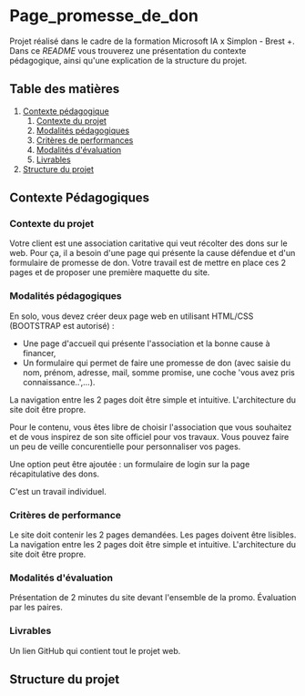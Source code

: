 # Page_promesse_de_don
Projet réalisé dans le cadre de la formation Microsoft IA x Simplon - Brest +. Dans ce *README* vous trouverez une présentation du contexte pédagogique, ainsi qu'une explication de la structure du projet.

## Table des matières
1. [Contexte pédagogique](#ContextePedagogique)
    1. [Contexte du projet](#ContexteProjet)
    2. [Modalités pédagogiques](#ModalitesP)
    3. [Critères de performances](#Criteres)
    4. [Modalités d'évaluation](#ModalitesE)
    5. [Livrables](#Livrables)
2. [Structure du projet](#StructureProjet)


## Contexte Pédagogiques <a id="ContextePedagogique"></a>

### Contexte du projet <a id="ContexteProjet"></a>

Votre client est une association caritative qui veut récolter des dons sur le web. Pour ça, il a besoin d'une page qui présente la cause défendue et d'un formulaire de promesse de don. Votre travail est de mettre en place ces 2 pages et de proposer une première maquette du site.

### Modalités pédagogiques <a id="ModalitesP"></a>

En solo, vous devez créer deux page web en utilisant HTML/CSS (BOOTSTRAP est autorisé) :

- Une page d'accueil qui présente l'association et la bonne cause à financer,
- Un formulaire qui permet de faire une promesse de don (avec saisie du nom, prénom, adresse, mail, somme promise, une coche 'vous avez pris connaissance..',...).

La navigation entre les 2 pages doit être simple et intuitive. L'architecture du site doit être propre.

Pour le contenu, vous êtes libre de choisir l'association que vous souhaitez et de vous inspirez de son site officiel pour vos travaux. Vous pouvez faire un peu de veille concurentielle pour personnaliser vos pages.

Une option peut être ajoutée : un formulaire de login sur la page récapitulative des dons.

C'est un travail individuel.

### Critères de performance <a id="Criteres"></a>

Le site doit contenir les 2 pages demandées. Les pages doivent être lisibles. La navigation entre les 2 pages doit être simple et intuitive. L'architecture du site doit être propre.

### Modalités d'évaluation <a id="ModalitesE"></a>

Présentation de 2 minutes du site devant l'ensemble de la promo. Évaluation par les paires.

### Livrables <a id="Livrables"></a>

Un lien GitHub qui contient tout le projet web.

## Structure du projet <a id="StructureProjet"></a>
